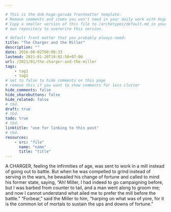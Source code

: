 ```yaml
---

# This is the dnb-hugo-garuda frontmatter template. 
# Remove comments and items you won't need in your daily work with Hugo.
# Copy a smaller version of this file to /archetypes/default.md in your
# own repository to overwrite this version.

# default front matter that you probably always need:
title: "The Charger and the Miller"
description: ""
date: 2016-08-02T00:09:33
lastmod: 2021-01-20T19:02:50+07:00
url: /2021/01/the-charger-and-the-miller
tags:
    - tag1
    - tag2
# set to false to hide comments on this page
# remove this if you want to show comments for less clutter
hide_comments: false
hide_sharebuttons: false
hide_related: false
# tbd.
draft: true
# tbd.
todo: true
# tbd.
linktitle: "use for linking to this post"
# tbd.
resources:
    - src: "file"
      name: "name"
      title: "title"
---
```

A CHARGER, feeling the infirmities of age, was sent to work in a mill instead of going out to battle. But when he was compelled to grind instead of serving in the wars, he bewailed his change of fortune and called to mind his former state, saying, “Ah! Miller, I had indeed to go campaigning before, but I was barbed from counter to tail, and a man went along to groom me; and now I cannot understand what ailed me to prefer the mill before the battle.” “Forbear,” said the Miller to him, “harping on what was of yore, for it is the common lot of mortals to sustain the ups and downs of fortune.”


